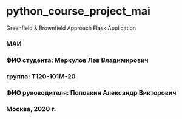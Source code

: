 # python_course_project_mai
Greenfield &amp; Brownfield Approach Flask Application

### МАИ
### ФИО студента: Меркулов Лев Владимирович
### группа: Т120-101М-20
### ФИО руководителя: Поповкин Александр Викторович
### Москва, 2020 г.
